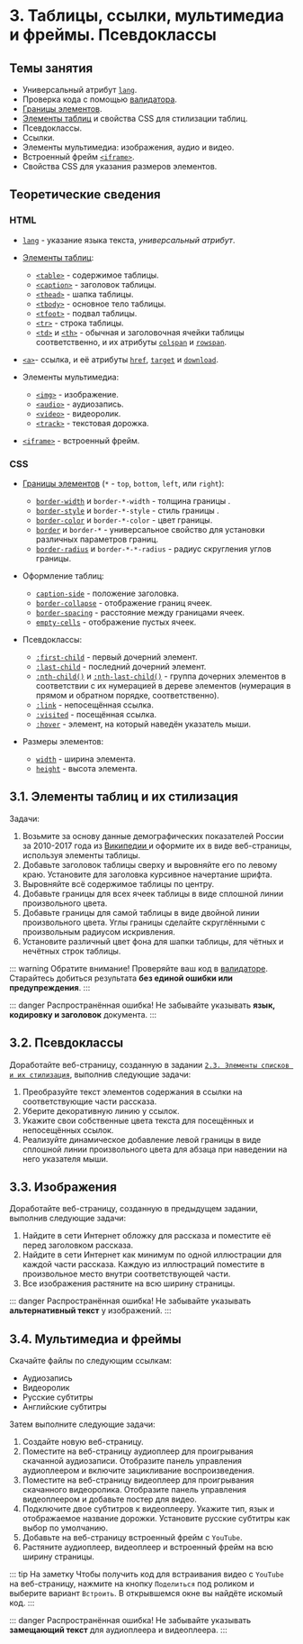 # 3. Таблицы, ссылки, мультимедиа и фреймы. Псевдоклассы

## Темы занятия

- Универсальный атрибут [`lang`](https://webref.ru/html/attr/lang).
- Проверка кода с помощью [валидатора](https://validator.w3.org).
- [Границы элементов](https://metanit.com/web/html5/6.12.php).
- [Элементы таблиц](https://metanit.com/web/html5/2.8.php) и свойства CSS 
для стилизации таблиц.
- Псевдоклассы.
- Ссылки.
- Элементы мультимедиа: изображения, аудио и видео.
- Встроенный фрейм [`<iframe>`](https://webref.ru/html/iframe).
- Свойства CSS для указания размеров элементов.

## Теоретические сведения

### HTML

- [`lang`](https://webref.ru/html/attr/lang) - указание языка текста,
_универсальный атрибут_.

- [Элементы таблиц](https://metanit.com/web/html5/2.8.php):

  - [`<table>`](https://webref.ru/html/table) - содержимое таблицы.
  - [`<caption>`](https://webref.ru/html/caption) - заголовок таблицы.
  - [`<thead>`](https://webref.ru/html/thead) - шапка таблицы.
  - [`<tbody>`](https://webref.ru/html/tbody) - основное тело таблицы.
  - [`<tfoot>`](https://webref.ru/html/tfoot) - подвал таблицы.
  - [`<tr>`](https://webref.ru/html/tr) - строка таблицы.
  - [`<td>`](https://webref.ru/html/td) и [`<th>`](https://webref.ru/html/th) -
  обычная и заголовочная ячейки таблицы соответственно, и их атрибуты
  [`colspan`](https://webref.ru/html/td/colspan) и
  [`rowspan`](https://webref.ru/html/td/rowspan).

- [`<a>`](https://webref.ru/html/a)- ссылка, и её атрибуты
[`href`](https://webref.ru/html/a/href),
[`target`](https://webref.ru/html/a/target) и
[`download`](https://webref.ru/html/a/download).

- Элементы мультимедиа:

  - [`<img>`](https://webref.ru/html/img) - изображение.
  - [`<audio>`](https://webref.ru/html/audio) - аудиозапись.
  - [`<video>`](https://webref.ru/html/video) - видеоролик.
  - [`<track>`](https://webref.ru/html/track) - текстовая дорожка.

- [`<iframe>`](https://webref.ru/html/iframe) - встроенный фрейм.

### CSS

- [Границы элементов](https://metanit.com/web/html5/6.12.php)
(`*` - `top`, `bottom`, `left`, или `right`):

  - [`border-width`](https://webref.ru/css/border-width) и `border-*-width` -
  толщина границы .
  - [`border-style`](https://webref.ru/css/border-style) и `border-*-style` -
  стиль границы .
  - [`border-color`](https://webref.ru/css/border-color) и `border-*-color` -
  цвет границы.
  - [`border`](https://webref.ru/css/border) и `border-*` -
  универсальное свойство для установки различных параметров границ.
  - [`border-radius`](https://webref.ru/css/border-radius) и
  `border-*-*-radius` - радиус скругления углов границы.

- Оформление таблиц:

  - [`caption-side`](https://webref.ru/css/caption-side) - положение заголовка.
  - [`border-collapse`](https://webref.ru/css/border-collapse) -
  отображение границ ячеек.
  - [`border-spacing`](https://webref.ru/css/border-spacing) -
  расстояние между границами ячеек.
  - [`empty-cells`](https://webref.ru/css/empty-cells) -
  отображение пустых ячеек.

- Псевдоклассы:

  - [`:first-child`](https://webref.ru/css/first-child) -
  первый дочерний элемент.
  - [`:last-child`](https://webref.ru/css/last-child) -
  последний дочерний элемент.
  - [`:nth-child()`](https://webref.ru/css/nth-child) и
  [`:nth-last-child()`](https://webref.ru/css/nth-last-child) -
  группа дочерних элементов в соответствии с их нумерацией в дереве элементов
  (нумерация в прямом и обратном порядке, соответственно).
  - [`:link`](https://webref.ru/css/link) - непосещённая ссылка.
  - [`:visited`](https://webref.ru/css/visited) - посещённая ссылка.
  - [`:hover`](https://webref.ru/css/hover) - элемент, на который наведён 
  указатель мыши.

- Размеры элементов:

  - [`width`](https://webref.ru/css/width) - ширина элемента.
  - [`height`](https://webref.ru/css/height) - высота элемента.

## 3.1. Элементы таблиц и их стилизация

Задачи:

1. Возьмите за основу данные демографических показателей России за 2010-2017
года из [Википедии
](https://ru.wikipedia.org/wiki/Население_России#Российская_Федерация) и 
оформите их в виде веб-страницы, используя элементы таблицы.
2. Добавьте заголовок таблицы сверху и выровняйте его по левому краю. 
Установите для заголовка курсивное начертание шрифта.
3. Выровняйте всё содержимое таблицы по центру.
4. Добавьте границы для всех ячеек таблицы в виде сплошной линии 
произвольного цвета.
5. Добавьте границы для самой таблицы в виде двойной линии произвольного 
цвета. Углы границы сделайте скруглёнными с произвольным радиусом искривления.
6. Установите различный цвет фона для шапки таблицы, для чётных и нечётных 
строк таблицы.

::: warning Обратите внимание!
Проверяйте ваш код в [валидаторе](https://validator.w3.org). Старайтесь 
добиться результата **без единой ошибки или предупреждения**.
:::

::: danger Распространённая ошибка!
Не забывайте указывать **язык, кодировку и заголовок** документа.
:::

## 3.2. Псевдоклассы

Доработайте веб-страницу, созданную в задании [`2.3. Элементы списков и их
стилизация`](/practice/02/#_2-3-эnементы-списков-и-их-стиnизация), выполнив 
следующие задачи:

1. Преобразуйте текст элементов содержания в ссылки на соответствующие части
рассказа.
2. Уберите декоративную линию у ссылок.
3. Укажите свои собственные цвета текста для посещённых и непосещённых ссылок.
4. Реализуйте динамическое добавление левой границы в виде сплошной линии 
произвольного цвета для абзаца при наведении на него указателя мыши.

## 3.3. Изображения

Доработайте веб-страницу, созданную в предыдущем задании, выполнив следующие
задачи:

1. Найдите в сети Интернет обложку для рассказа и поместите её перед 
заголовком рассказа.
2. Найдите в сети Интернет как минимум по одной иллюстрации для каждой части
рассказа. Каждую из иллюстраций поместите в произвольное место внутри 
соответствующей части.
3. Все изображения растяните на всю ширину страницы.

::: danger Распространённая ошибка!
Не забывайте указывать **альтернативный текст** у изображений.
:::

## 3.4. Мультимедиа и фреймы

Скачайте файлы по следующим ссылкам:

- <a :href="$withBase('/assets/audio.mp3')" download>Аудиозапись</a>
- <a :href="$withBase('/assets/video.mp4')" download>Видеоролик</a>
- <a :href="$withBase('/assets/subtitles.ru.vtt')" download>Русские 
субтитры</a>
- <a :href="$withBase('/assets/subtitles.en.vtt')" download>Английские 
субтитры</a>

Затем выполните следующие задачи:

1. Создайте новую веб-страницу.
2. Поместите на веб-страницу аудиоплеер для проигрывания скачанной 
аудиозаписи. Отобразите панель управления аудиоплеером и включите 
зацикливание воспроизведения.
3. Поместите на веб-страницу видеоплеер для проигрывания скачанного 
видеоролика. Отобразите панель управления видеоплеером и добавьте постер для
видео.
4. Подключите двое субтитров к видеоплееру. Укажите тип, язык и отображаемое
название дорожки. Установите русские субтитры как выбор по умолчанию.
5. Добавьте на веб-страницу встроенный фрейм с `YouTube`.
6. Растяните аудиоплеер, видеоплеер и встроенный фрейм на всю ширину страницы.

::: tip На заметку
Чтобы получить код для встраивания видео с `YouTube` на веб-страницу, 
нажмите на кнопку `Поделиться` под роликом и выберите вариант `Встроить`. В 
открывшемся окне вы найдёте искомый код.
:::

::: danger Распространённая ошибка!
Не забывайте указывать **замещающий текст** для аудиоплеера и видеоплеера.
:::
  
<script-button/>

<disqus-comments
  page-uuid="305d6477-13cf-48d3-8940-c3587c40bd19"
  page-title="3. Таблицы, ссылки, мультимедиа и фреймы.
    Псевдоклассы | Практические занятия"/>